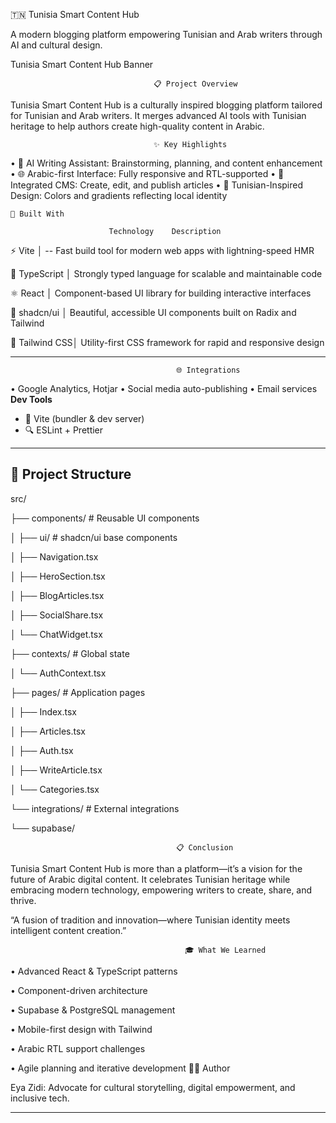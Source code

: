 
🇹🇳 Tunisia Smart Content Hub

A modern blogging platform empowering Tunisian and Arab writers through AI and cultural design.

Tunisia Smart Content Hub Banner

                                    📋 Project Overview

Tunisia Smart Content Hub is a culturally inspired blogging platform tailored for Tunisian and Arab writers. It merges advanced AI tools with Tunisian heritage to help authors create high-quality content in Arabic.

                                    ✨ Key Highlights

• 🤖 AI Writing Assistant: Brainstorming, planning, and content enhancement
• 🌐 Arabic-first Interface: Fully responsive and RTL-supported
• 📝 Integrated CMS: Create, edit, and publish articles
• 🎨 Tunisian-Inspired Design: Colors and gradients reflecting local identity

    🧰 Built With

                          Technology	Description	
⚡ Vite │   --	Fast build tool for modern web apps with lightning-speed HMR	

📘 TypeScript	│ Strongly typed language for scalable and maintainable code	

⚛️ React	│ Component-based UI library for building interactive interfaces	

🧩 shadcn/ui	│ Beautiful, accessible UI components built on Radix and Tailwind	

🎨 Tailwind CSS│ 	Utility-first CSS framework for rapid and responsive design	


---
                                         🌐 Integrations

• Google Analytics, Hotjar
• Social media auto-publishing
• Email services
**Dev Tools**  
- 🚀 Vite (bundler & dev server)  
- 🔍 ESLint + Prettier  

---

## 📂 Project Structure
src/

├── components/ # Reusable UI components


│ ├── ui/ # shadcn/ui base components


│ ├── Navigation.tsx


│ ├── HeroSection.tsx


│ ├── BlogArticles.tsx


│ ├── SocialShare.tsx


│ └── ChatWidget.tsx


├── contexts/ # Global state


│ └── AuthContext.tsx


├── pages/ # Application pages


│ ├── Index.tsx


│ ├── Articles.tsx


│ ├── Auth.tsx


│ ├── WriteArticle.tsx


│ └── Categories.tsx


└── integrations/ # External integrations


└── supabase/
                                         
                                         
                                         
                                         
                                         
                                         
                                         
                                         
                                         
                                         
                                         
                                         
                                         
                                         
                                         
                                         📋 Conclusion

Tunisia Smart Content Hub is more than a platform—it’s a vision for the future of Arabic digital content. It celebrates Tunisian heritage while embracing modern technology, empowering writers to create, share, and thrive.

“A fusion of tradition and innovation—where Tunisian identity meets intelligent content creation.”



                                           🎓 What We Learned

• Advanced React & TypeScript patterns

• Component-driven architecture

• Supabase & PostgreSQL management

• Mobile-first design with Tailwind

• Arabic RTL support challenges

• Agile planning and iterative development
👩‍💻 Author

Eya Zidi:
Advocate for cultural storytelling, digital empowerment, and inclusive tech.

---
